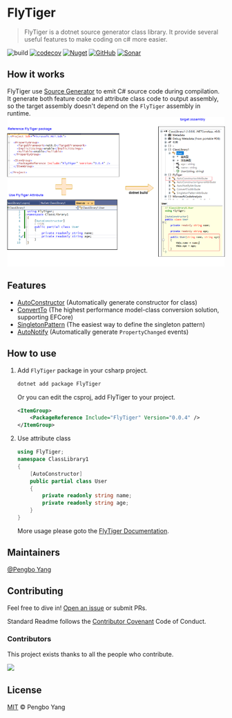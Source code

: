 # FlyTiger

> FlyTiger is a dotnet source generator class library. It provide several useful features to make coding on c# more easier.

![build](https://github.com/yscorecore/FlyTiger/workflows/build/badge.svg)
[![codecov](https://codecov.io/gh/yscorecore/FlyTiger/branch/master/graph/badge.svg)](https://codecov.io/gh/yscorecore/FlyTiger) 
[![Nuget](https://img.shields.io/nuget/v/FlyTiger)](https://nuget.org/packages/FlyTiger/) 
[![GitHub](https://img.shields.io/github/license/yscorecore/FlyTiger)](https://github.com/yscorecore/FlyTiger/blob/master/LICENSE)
[![Sonar](https://sonarcloud.io/api/project_badges/measure?project=yscorecore_changedb&metric=security_rating)](https://sonarcloud.io/summary/new_code?id=yscorecore_flytiger)


## How it works

FlyTiger use [Source Generator](https://docs.microsoft.com/en-us/dotnet/csharp/roslyn-sdk/source-generators-overview) to emit C# source code during compilation. It generate both feature code and attribute class code to output assembly, so the target assembly doesn't depend on the `FlyTiger` assembly in runtime.  
<img src="res/architecture.png">

## Features
- [AutoConstructor](https://yscorecore.github.io/flytiger/features/AutoConstructor.html) (Automatically generate constructor for class)
- [ConvertTo](https://yscorecore.github.io/flytiger/features/ConvertTo.html) (The highest performance model-class conversion solution, supporting EFCore)
- [SingletonPattern](https://yscorecore.github.io/flytiger/features/SingletonPattern.html) (The easiest way to define the singleton pattern)
- [AutoNotify](https://yscorecore.github.io/flytiger/features/AutoNotify.html) (Automatically generate `PropertyChanged` events)
## How to use
1. Add `FlyTiger` package in your csharp project.
    ```bash
    dotnet add package FlyTiger 
    ```
    Or you can edit the csproj, add FlyTiger to your project.
    ```xml
    <ItemGroup>
        <PackageReference Include="FlyTiger" Version="0.0.4" />
    </ItemGroup>
    ```

1. Use attribute class
    ```csharp
    using FlyTiger;
    namespace ClassLibrary1
    {
        [AutoConstructor]
        public partial class User
        {
            private readonly string name;
            private readonly string age;
        }
    }
    ```
    More usage please goto the [FlyTiger Documentation](https://yscorecore.github.io/flytiger/).


## Maintainers
[@Pengbo Yang](https://github.com/obpt123)


## Contributing

Feel free to dive in! [Open an issue](https://github.com/yscorecore/flytiger/issues/new) or submit PRs.

Standard Readme follows the [Contributor Covenant](http://contributor-covenant.org/version/1/3/0/) Code of Conduct.

### Contributors

This project exists thanks to all the people who contribute. 

<a href="https://github.com/yscorecore/flytiger/graphs/contributors">
  <img src="https://contrib.rocks/image?repo=yscorecore/flytiger" />
</a>


## License

[MIT](LICENSE) © Pengbo Yang


